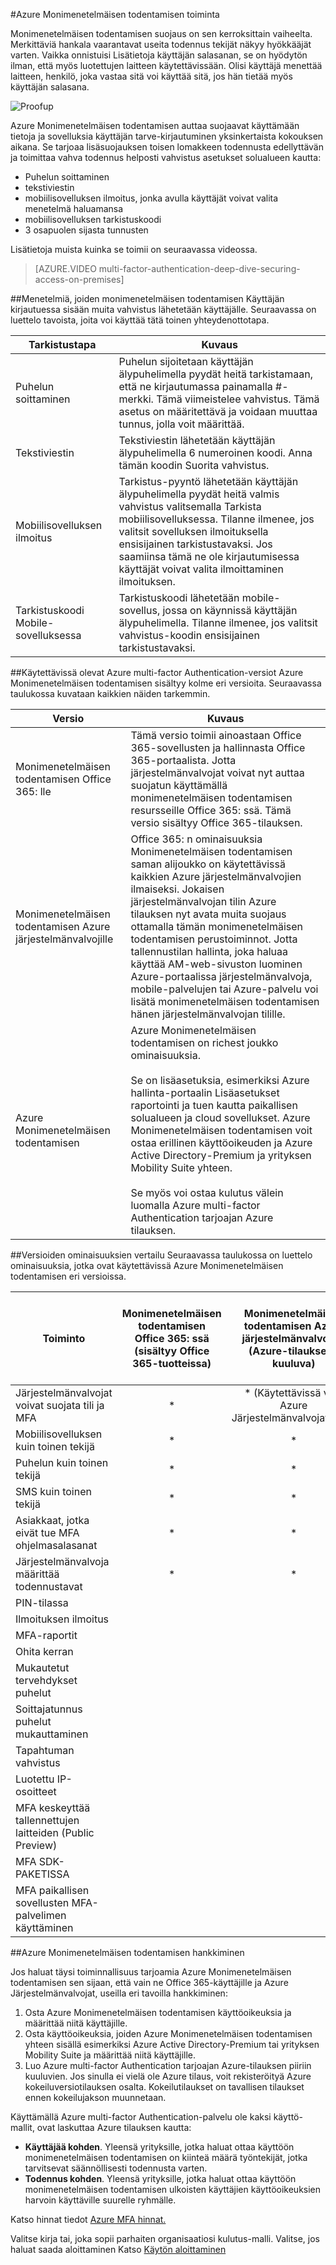 <properties 
    pageTitle="Azure multi-factor Authentication - toiminta"
    description="Azure Monimenetelmäisen todentamisen auttaa suojaavat käyttämään tietoja ja sovelluksia käyttäjän tarve-kirjautuminen yksinkertaista kokouksen aikana. Se tarjoaa lisäsuojauksen toisen lomakkeen todennusta edellyttävän ja toimittaa vahva todennus helposti vahvistus asetukset solualueen kautta."
    services="multi-factor-authentication"
    documentationCenter=""
    authors="kgremban"
    manager="femila"
    editor="curtland"/>

<tags
    ms.service="multi-factor-authentication"
    ms.workload="identity"
    ms.tgt_pltfrm="na"
    ms.devlang="na"
    ms.topic="article"
    ms.date="08/04/2016"
    ms.author="kgremban"/>

#<a name="how-azure-multi-factor-authentication-works"></a>Azure Monimenetelmäisen todentamisen toiminta

Monimenetelmäisen todentamisen suojaus on sen kerroksittain vaiheelta. Merkittäviä hankala vaarantavat useita todennus tekijät näkyy hyökkääjät varten. Vaikka onnistuisi Lisätietoja käyttäjän salasanan, se on hyödytön ilman, että myös luotettujen laitteen käytettävissään. Olisi käyttäjä menettää laitteen, henkilö, joka vastaa sitä voi käyttää sitä, jos hän tietää myös käyttäjän salasana.

![Proofup](./media/multi-factor-authentication-how-it-works/howitworks.png)



Azure Monimenetelmäisen todentamisen auttaa suojaavat käyttämään tietoja ja sovelluksia käyttäjän tarve-kirjautuminen yksinkertaista kokouksen aikana.  Se tarjoaa lisäsuojauksen toisen lomakkeen todennusta edellyttävän ja toimittaa vahva todennus helposti vahvistus asetukset solualueen kautta:

- Puhelun soittaminen
- tekstiviestin
- mobiilisovelluksen ilmoitus, jonka avulla käyttäjät voivat valita menetelmä haluamansa
- mobiilisovelluksen tarkistuskoodi
- 3 osapuolen sijasta tunnusten

Lisätietoja muista kuinka se toimii on seuraavassa videossa.

>[AZURE.VIDEO multi-factor-authentication-deep-dive-securing-access-on-premises]

##<a name="methods-available-for-multi-factor-authentication"></a>Menetelmiä, joiden monimenetelmäisen todentamisen
Käyttäjän kirjautuessa sisään muita vahvistus lähetetään käyttäjälle.  Seuraavassa on luettelo tavoista, joita voi käyttää tätä toinen yhteydenottotapa.

Tarkistustapa  | Kuvaus
------------- | ------------- |
Puhelun soittaminen | Puhelun sijoitetaan käyttäjän älypuhelimella pyydät heitä tarkistamaan, että ne kirjautumassa painamalla #-merkki.  Tämä viimeistelee vahvistus.  Tämä asetus on määritettävä ja voidaan muuttaa tunnus, jolla voit määrittää.
Tekstiviestin | Tekstiviestin lähetetään käyttäjän älypuhelimella 6 numeroinen koodi.  Anna tämän koodin Suorita vahvistus.
Mobiilisovelluksen ilmoitus | Tarkistus-pyyntö lähetetään käyttäjän älypuhelimella pyydät heitä valmis vahvistus valitsemalla Tarkista mobiilisovelluksessa. Tilanne ilmenee, jos valitsit sovelluksen ilmoituksella ensisijainen tarkistustavaksi.  Jos saamiinsa tämä ne ole kirjautumisessa käyttäjät voivat valita ilmoittaminen ilmoituksen.
Tarkistuskoodi Mobile-sovelluksessa | Tarkistuskoodi lähetetään mobile-sovellus, jossa on käynnissä käyttäjän älypuhelimella.  Tilanne ilmenee, jos valitsit vahvistus-koodin ensisijainen tarkistustavaksi.


##<a name="available-versions-of-azure-multi-factor-authentication"></a>Käytettävissä olevat Azure multi-factor Authentication-versiot
Azure Monimenetelmäisen todentamisen sisältyy kolme eri versioita.  Seuraavassa taulukossa kuvataan kaikkien näiden tarkemmin.

Versio  | Kuvaus
------------- | ------------- |
Monimenetelmäisen todentamisen Office 365: lle | Tämä versio toimii ainoastaan Office 365-sovellusten ja hallinnasta Office 365-portaalista. Jotta järjestelmänvalvojat voivat nyt auttaa suojatun käyttämällä monimenetelmäisen todentamisen resursseille Office 365: ssä.  Tämä versio sisältyy Office 365-tilauksen.
Monimenetelmäisen todentamisen Azure järjestelmänvalvojille | Office 365: n ominaisuuksia Monimenetelmäisen todentamisen saman alijoukko on käytettävissä kaikkien Azure järjestelmänvalvojien ilmaiseksi. Jokaisen järjestelmänvalvojan tilin Azure tilauksen nyt avata muita suojaus ottamalla tämän monimenetelmäisen todentamisen perustoiminnot. Jotta tallennustilan hallinta, joka haluaa käyttää AM-web-sivuston luominen Azure-portaalissa järjestelmänvalvoja, mobile-palvelujen tai Azure-palvelu voi lisätä monimenetelmäisen todentamisen hänen järjestelmänvalvojan tilille.
Azure Monimenetelmäisen todentamisen | Azure Monimenetelmäisen todentamisen on richest joukko ominaisuuksia. <br><br>Se on lisäasetuksia, esimerkiksi Azure hallinta-portaalin Lisäasetukset raportointi ja tuen kautta paikallisen solualueen ja cloud sovellukset. Azure Monimenetelmäisen todentamisen voit ostaa erillinen käyttöoikeuden ja Azure Active Directory-Premium ja yrityksen Mobility Suite yhteen. <br><br>Se myös voi ostaa kulutus välein luomalla Azure multi-factor Authentication tarjoajan Azure tilauksen.
##<a name="feature-comparison-of-versions"></a>Versioiden ominaisuuksien vertailu
Seuraavassa taulukossa on luettelo ominaisuuksia, jotka ovat käytettävissä Azure Monimenetelmäisen todentamisen eri versioissa.


Toiminto  | Monimenetelmäisen todentamisen Office 365: ssä (sisältyy Office 365-tuotteissa)|Monimenetelmäisen todentamisen Azure järjestelmänvalvojille (Azure-tilaukseen kuuluva) | Azure Monimenetelmäisen todentamisen (sisältyy Azure AD Premium ja yrityksen Mobility Suite)
------------- | :-------------: |:-------------: |:-------------: |
Järjestelmänvalvojat voivat suojata tili ja MFA| * | * (Käytettävissä vain Azure Järjestelmänvalvojatileille)|*
Mobiilisovelluksen kuin toinen tekijä|* | * | *
Puhelun kuin toinen tekijä|* | * | *
SMS kuin toinen tekijä|* | * | *
Asiakkaat, jotka eivät tue MFA ohjelmasalasanat|* | * | *
Järjestelmänvalvoja määrittää todennustavat| *| *| *
PIN-tilassa| | | *
Ilmoituksen ilmoitus| | | *
MFA-raportit| | | *
Ohita kerran| | | *
Mukautetut tervehdykset puhelut| | | *
Soittajatunnus puhelut mukauttaminen| | | *
Tapahtuman vahvistus| | | *
Luotettu IP-osoitteet| | | *
MFA keskeyttää tallennettujen laitteiden (Public Preview)| | | *
MFA SDK-PAKETISSA| | | *
MFA paikallisen sovellusten MFA-palvelimen käyttäminen| | | *


##<a name="how-to-get-azure-multi-factor-authentication"></a>Azure Monimenetelmäisen todentamisen hankkiminen

Jos haluat täysi toiminnallisuus tarjoamia Azure Monimenetelmäisen todentamisen sen sijaan, että vain ne Office 365-käyttäjille ja Azure Järjestelmänvalvojat, useilla eri tavoilla hankkiminen:

1.  Osta Azure Monimenetelmäisen todentamisen käyttöoikeuksia ja määrittää niitä käyttäjille.
2.  Osta käyttöoikeuksia, joiden Azure Monimenetelmäisen todentamisen yhteen sisällä esimerkiksi Azure Active Directory-Premium tai yrityksen Mobility Suite ja määrittää niitä käyttäjille.
3.  Luo Azure multi-factor Authentication tarjoajan Azure-tilauksen piiriin kuuluvien. Jos sinulla ei vielä ole Azure tilaus, voit rekisteröityä Azure kokeiluversiotilauksen osalta. Kokeilutilaukset on tavallisen tilaukset ennen kokeilujakson muunnetaan.

Käyttämällä Azure multi-factor Authentication-palvelu ole kaksi käyttö-mallit, ovat laskuttaa Azure tilauksen kautta:


- **Käyttäjää kohden**. Yleensä yrityksille, jotka haluat ottaa käyttöön monimenetelmäisen todentamisen on kiinteä määrä työntekijät, jotka tarvitsevat säännöllisesti todennusta varten.
- **Todennus kohden**. Yleensä yrityksille, jotka haluat ottaa käyttöön monimenetelmäisen todentamisen ulkoisten käyttäjien käyttöoikeuksien harvoin käyttäville suurelle ryhmälle.

Katso hinnat tiedot [Azure MFA hinnat.](https://azure.microsoft.com/pricing/details/multi-factor-authentication/)

Valitse kirja tai, joka sopii parhaiten organisaatiosi kulutus-malli.   Valitse, jos haluat saada aloittaminen Katso [Käytön aloittaminen](multi-factor-authentication-get-started.md)
